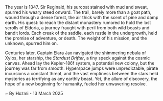 
The year is 1347.  Sir Reginald, his surcoat stained with mud and sweat, spurred his weary steed onward.  The trail, barely more than a goat path, wound through a dense forest, the air thick with the scent of pine and damp earth.  His quest: to reach the distant monastery rumored to hold the lost scrolls of Eldoria, a journey fraught with peril from both wild beasts and bandit lords.  Each creak of the saddle, each rustle in the undergrowth, held the promise of adventure, or death.  The weight of his mission, and the unknown, spurred him on.

Centuries later, Captain Elara Jax navigated the shimmering nebula of Xylos, her starship, the *Stardust Drifter*, a tiny speck against the cosmic canvas.  Ahead lay the Kepler-186f system, a potential new colony, but the journey was far from smooth.  Hyperspace jumps were unpredictable, pirate incursions a constant threat, and the vast emptiness between the stars held mysteries as terrifying as any earthly beast. Yet, the allure of discovery, the hope of a new beginning for humanity, fueled her unwavering resolve.

~ By Hozmi - 13 March 2025

